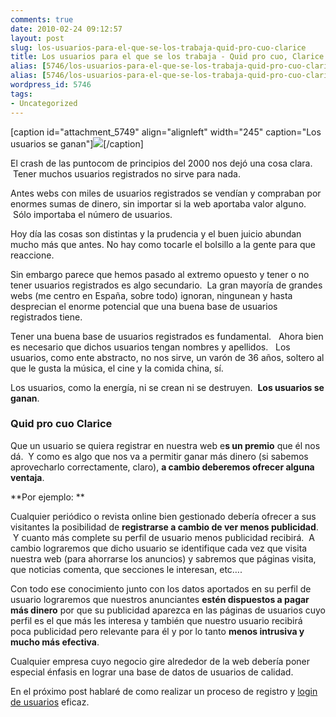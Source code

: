 ```yaml
---
comments: true
date: 2010-02-24 09:12:57
layout: post
slug: los-usuarios-para-el-que-se-los-trabaja-quid-pro-cuo-clarice
title: Los usuarios para el que se los trabaja - Quid pro cuo, Clarice
alias: [5746/los-usuarios-para-el-que-se-los-trabaja-quid-pro-cuo-clarice/, 5746/los-usuarios-para-el-que-se-los-trabaja-quid-pro-cuo-clarice]
alias: [5746/los-usuarios-para-el-que-se-los-trabaja-quid-pro-cuo-clarice/, 5746/los-usuarios-para-el-que-se-los-trabaja-quid-pro-cuo-clarice]
wordpress_id: 5746
tags:
- Uncategorized
---
```


[caption id="attachment_5749" align="alignleft" width="245" caption="Los usuarios se ganan"][![](http://blog.alvareznavarro.es/images/2010/02/usuaria.jpg)](http://blog.alvareznavarro.es/wp-content/uploads/2010/02/usuaria.jpg)[/caption]

El crash de las puntocom de principios del 2000 nos dejó una cosa clara.  Tener muchos usuarios registrados no sirve para nada.

Antes webs con miles de usuarios registrados se vendían y compraban por enormes sumas de dinero, sin importar si la web aportaba valor alguno.  Sólo importaba el número de usuarios.

Hoy día las cosas son distintas y la prudencia y el buen juicio abundan mucho más que antes.   No hay como tocarle el bolsillo a la gente para que reaccione.

Sin embargo parece que hemos pasado al extremo opuesto y tener o no tener usuarios registrados es algo secundario.  La gran mayoría de grandes webs (me centro en España, sobre todo) ignoran, ningunean y hasta desprecian el enorme potencial que una buena base de usuarios registrados tiene.

Tener una buena base de usuarios registrados es fundamental.   Ahora bien es necesario que dichos usuarios tengan nombres y apellidos.   Los usuarios, como ente abstracto, no nos sirve, un varón de 36 años, soltero al que le gusta la música, el cine y la comida china, sí.

Los usuarios, como la energía, ni se crean ni se destruyen.  **Los usuarios se ganan**.


### Quid pro cuo Clarice


Que un usuario se quiera registrar en nuestra web e**s un premio** que él nos dá.  Y como es algo que nos va a permitir ganar más dinero (si sabemos aprovecharlo correctamente, claro), **a cambio deberemos ofrecer alguna ventaja**.

**Por ejemplo: **

Cualquier periódico o revista online bien gestionado debería ofrecer a sus visitantes la posibilidad de **registrarse a cambio de ver menos publicidad**.  Y cuanto más complete su perfil de usuario menos publicidad recibirá.  A cambio lograremos que dicho usuario se identifique cada vez que visita nuestra web (para ahorrarse los anuncios) y sabremos que páginas visita, que noticias comenta, que secciones le interesan, etc….

Con todo ese conocimiento junto con los datos aportados en su perfil de usuario lograremos que nuestros anunciantes **estén dispuestos a pagar más dinero** por que su publicidad aparezca en las páginas de usuarios cuyo perfil es el que más les interesa y también que nuestro usuario recibirá poca publicidad pero relevante para él y por lo tanto **menos intrusiva y mucho más efectiva**.

Cualquier empresa cuyo negocio gire alrededor de la web debería poner especial énfasis en lograr una base de datos de usuarios de calidad.

En el próximo post hablaré de como realizar un proceso de registro y [login de usuarios](http://jorgegorka.wordpress.com/2010/03/08/el-formulario-de-login-consejos-ideas-y-trucos/) eficaz.
